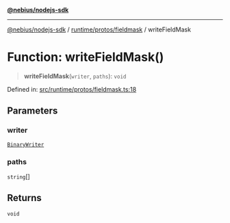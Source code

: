 [**@nebius/nodejs-sdk**](../../../../README.md)

***

[@nebius/nodejs-sdk](../../../../README.md) / [runtime/protos/fieldmask](../README.md) / writeFieldMask

# Function: writeFieldMask()

> **writeFieldMask**(`writer`, `paths`): `void`

Defined in: [src/runtime/protos/fieldmask.ts:18](https://github.com/nebius/nodejs-sdk/blob/2ec552fb564ad8fdbf78c4eb6e73ce9101501e8a/src/runtime/protos/fieldmask.ts#L18)

## Parameters

### writer

[`BinaryWriter`](../../core/classes/BinaryWriter.md)

### paths

`string`[]

## Returns

`void`
